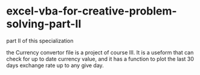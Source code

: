 # excel-vba-for-creative-problem-solving-part-II
part II of this specialization

the Currency convertor file is a project of course III. It is a useform that can check for up to date currency value, and it has a function to plot the last 30 days exchange rate up to any give day.
